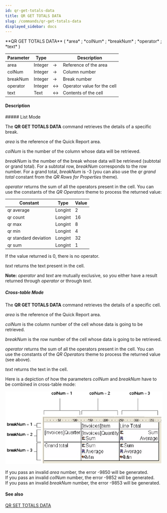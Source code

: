 ```yaml
---
id: qr-get-totals-data
title: QR GET TOTALS DATA
slug: /commands/qr-get-totals-data
displayed_sidebar: docs
---
```


<!--REF #_command_.QR GET TOTALS DATA.Syntax-->**QR GET TOTALS DATA** ( *area* ; *colNum* ; *breakNum* ; *operator* ; *text* )<!-- END REF-->
<!--REF #_command_.QR GET TOTALS DATA.Params-->
| Parameter | Type |  | Description |
| --- | --- | --- | --- |
| area | Integer | &srarr; | Reference of the area |
| colNum | Integer | &srarr; | Column number |
| breakNum | Integer | &srarr; | Break number |
| operator | Integer | &harr; | Operator value for the cell |
| text | Text | &harr; | Contents of the cell |

<!-- END REF-->

#### Description 

<!--REF #_command_.QR GET TOTALS DATA.Summary-->##### List Mode 

The **QR GET TOTALS DATA** command retrieves the details of a specific break.<!-- END REF-->  

*area* is the reference of the Quick Report area.

*colNum* is the number of the column whose data will be retrieved.

*breakNum* is the number of the break whose data will be retrieved (subtotal or grand total). For a subtotal row, *breakNum* corresponds to the row number. For a grand total, *breakNum* is -3 (you can also use the *qr grand total* constant from the *QR Rows for Properties* theme).

*operator* returns the sum of all the operators present in the cell. You can use the constants of the *QR Operators* theme to process the returned value:

| Constant              | Type    | Value |
| --------------------- | ------- | ----- |
| qr average            | Longint | 2     |
| qr count              | Longint | 16    |
| qr max                | Longint | 8     |
| qr min                | Longint | 4     |
| qr standard deviation | Longint | 32    |
| qr sum                | Longint | 1     |

If the value returned is 0, there is no operator. 

*text* returns the text present in the cell.

**Note:** *operator* and *text* are mutually exclusive, so you either have a result returned through *operator* or through *text*.

##### Cross-table Mode 

The **QR GET TOTALS DATA** command retrieves the details of a specific cell. 

*area* is the reference of the Quick Report area.

*colNum* is the column number of the cell whose data is going to be retrieved.

*breakNum* is the row number of the cell whose data is going to be retrieved.

*operator* returns the sum of all the operators present in the cell. You can use the constants of the *QR Operators* theme to process the returned value (see above). 

*text* returns the text in the cell.

Here is a depiction of how the parameters *colNum* and *breakNum* have to be combined in cross-table mode:

![](../assets/en/commands/pict30726.en.png)

  
If you pass an invalid *area* number, the error -9850 will be generated.  
If you pass an invalid *colNum* number, the error -9852 will be generated.  
If you pass an invalid *breakNum* number, the error -9853 will be generated.

#### See also 

[QR SET TOTALS DATA](qr-set-totals-data.md)  